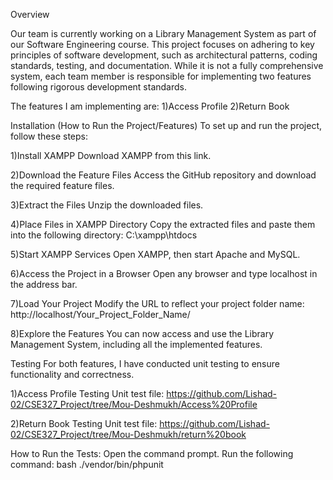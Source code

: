 Overview

Our team is currently working on a Library Management System as part of our Software Engineering course. This project focuses on adhering to key principles of software development, such as architectural patterns, coding standards, testing, and documentation. While it is not a fully comprehensive system, each team member is responsible for implementing two features following rigorous development standards.

The features I am implementing are:
1)Access Profile
2)Return Book


Installation (How to Run the Project/Features)
To set up and run the project, follow these steps:

1)Install XAMPP
Download XAMPP from this link.

2)Download the Feature Files
Access the GitHub repository and download the required feature files.

3)Extract the Files
Unzip the downloaded files.

4)Place Files in XAMPP Directory
Copy the extracted files and paste them into the following directory:
C:\xampp\htdocs

5)Start XAMPP Services
Open XAMPP, then start Apache and MySQL.

6)Access the Project in a Browser
Open any browser and type localhost in the address bar.

7)Load Your Project
Modify the URL to reflect your project folder name:
http://localhost/Your_Project_Folder_Name/

8)Explore the Features
You can now access and use the Library Management System, including all the implemented features.



Testing
For both features, I have conducted unit testing to ensure functionality and correctness.

1)Access Profile Testing
Unit test file: https://github.com/Lishad-02/CSE327_Project/tree/Mou-Deshmukh/Access%20Profile

2)Return Book Testing
Unit test file: https://github.com/Lishad-02/CSE327_Project/tree/Mou-Deshmukh/return%20book


How to Run the Tests:
Open the command prompt.
Run the following command:
bash
./vendor/bin/phpunit  

